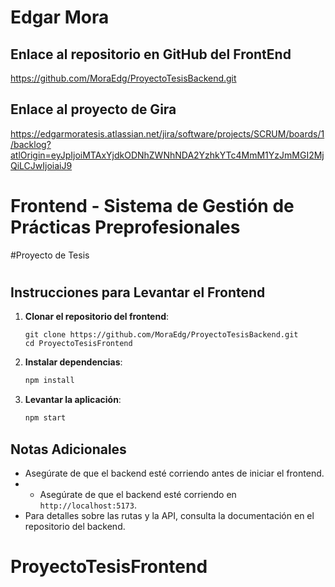 # Edgar Mora


## Enlace al repositorio en GitHub del FrontEnd
https://github.com/MoraEdg/ProyectoTesisBackend.git

## Enlace al proyecto de Gira
https://edgarmoratesis.atlassian.net/jira/software/projects/SCRUM/boards/1/backlog?atlOrigin=eyJpIjoiMTAxYjdkODNhZWNhNDA2YzhkYTc4MmM1YzJmMGI2MjQiLCJwIjoiaiJ9

# Frontend - Sistema de Gestión de Prácticas Preprofesionales
#Proyecto de Tesis 
#


## Instrucciones para Levantar el Frontend

1. **Clonar el repositorio del frontend**:
   ```
   git clone https://github.com/MoraEdg/ProyectoTesisBackend.git
   cd ProyectoTesisFrontend
   ```

2. **Instalar dependencias**:
   ```bash
   npm install
   ```

3. **Levantar la aplicación**:
   ```bash
   npm start
   ```

## Notas Adicionales
- Asegúrate de que el backend esté corriendo antes de iniciar el frontend.
- - Asegúrate de que el backend esté corriendo en `http://localhost:5173`.
- Para detalles sobre las rutas y la API, consulta la documentación en el repositorio del backend.


# ProyectoTesisFrontend
